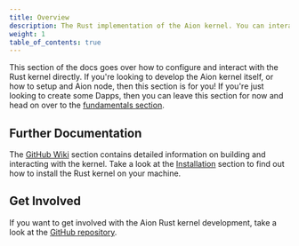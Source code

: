 ```yaml
---
title: Overview
description: The Rust implementation of the Aion kernel. You can interact with this kernel directly through the JSON RPC layer. Further documentation regarding the kernel can be found on the Aion Rust Kernel GitHub repository at https://github.com/aionnetwork/aionr
weight: 1
table_of_contents: true
---
```


This section of the docs goes over how to configure and interact with the Rust kernel directly. If you're looking to develop the Aion kernel itself, or how to setup and Aion node, then this section is for you! If you're just looking to create some Dapps, then you can leave this section for now and head on over to the [fundamentals section](/developers/fundamentals).

## Further Documentation

The [GitHub Wiki](https://github.com/aionnetwork/aionr/wiki) section contains detailed information on building and interacting with the kernel. Take a look at the [Installation](#section-section-installation) section to find out how to install the Rust kernel on your machine.

## Get Involved

If you want to get involved with the Aion Rust kernel development, take a look at the [GitHub repository](https://github.com/aionnetwork/aionr/).
